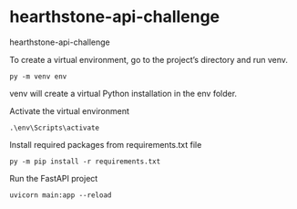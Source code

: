 # hearthstone-api-challenge
hearthstone-api-challenge

To create a virtual environment, go to the project’s directory and run venv.
```
py -m venv env
```
venv will create a virtual Python installation in the env folder.


Activate the virtual environment
```
.\env\Scripts\activate
```

Install required packages from requirements.txt file
```
py -m pip install -r requirements.txt
```

Run the FastAPI project
```
uvicorn main:app --reload
```